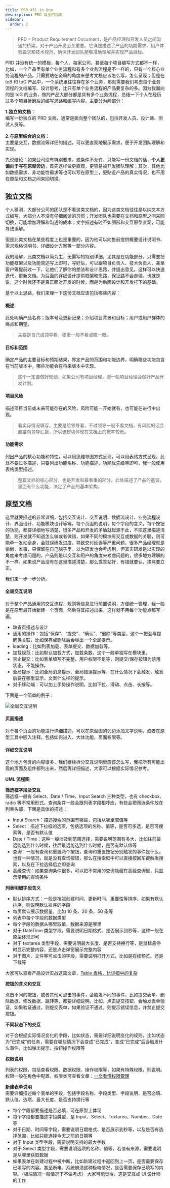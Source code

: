 ```yaml
---
title: PRD All in One
description: PRD 最全的指南
sidebar: 
  order: 2
---
```

> PRD = Product Requirement Document，是产品经理和开发人员之间沟通的桥梁，对于产品开发至关重要。它详细描述了产品的功能需求、用户体验要求和技术规范，确保开发团队能够准确理解并实现产品目标。

PRD 并没有统一的模板，每个人、每家公司、甚至每个项目编写方式都不一样，比如，一个产品里有单个业务流程和有多个业务流程是不一样的，只有一个核心业务流程的产品，只需要站在全局的角度来思考文档应该怎么写，怎么呈现；但是在 toB 和 toG 产品中，一个系统里往往存在多个业务，那就需要我们考虑每个业务流程的文档编写、设计思考，比只有单个业务流程的产品要复杂的多。因为我面向的是 toG 的业务，做的产品大部分都是具有多个业务流程，总结一下个人在经历过多个项目折磨后的编写思路和编写内容，主要分为两部分：

**1.独立的文档：**
\
编写一份独立的 PRD 文档，通常是面向整个团队的，包括开发人员、设计师、测试人员等。
\
\
**2.与原型结合的文档：**
\
主要是交互，数据流等详细的描述，可以更直观地展示需求，便于开发团队理解和实现。

先说结论：如果公司没有特别要求，或条件不允许，只能写一份文档的话，**个人更偏向于写在原型旁边**，首先这样做更直观，更容易被开发团队理解；其次，其他比如数据需求、非功能性需求等也可以写在原型上，更贴近产品的真实情况，也不用在原型和文档之间来回切换。

## 独立文档

个人猜测，大部分公司的团队是不看这类文档的，因为这类文档往往是以纯文本方式编写，大部分人不没有仔细阅读的习惯；开发团队也需要在文档和原型之间来回切换，可能增加理解和沟通的成本；文字描述有时不如图形和交互原型直观，可能导致误解。

但是此类文档在某些程度上也是重要的，因为他可以向售前提供概要设计说明书、需求规格说明书、详细设计方案等一部分内容。

我的理解，此类文档以简为主，无需写的特别详细，尤其是在功能部分，只需要把功能框架以及功能简述写上即可，写好后，可以跟项目负责人、技术负责人、甚至客户等提前过一下，让他们了解你的想法和设计思路，并提出意见。这样可以快速迭代，更新文档。为后面的详细设计提供框架和思路，保证路不会走偏。也就是说，这个时候还不是真正面对开发的时候，而是为后面设计和开发打下的基础。

基于以上思路，我们来理一下这份文档应该包括哪些内容：

#### 概述
此处明确产品名称；版本号及更新记录；介绍项目背景和目标；用户或用户群体的痛点和期望。
> 主要是自己或领导看，研发一般不看或瞄一眼。

#### 目标和范围
确定产品的主要目标和预期结果，界定产品的范围和功能边界，明确哪些功能包含在当前版本中，哪些功能会在将来版本中实现。
> 这个一定要做好规划，如果公司有项目经理，则一般项目经理会做好产品开发计划。

#### 项目风险
描述项目当前或未来可能存在的风险，风险可能一开始就有，也可能在进行中出现。
> 看实际情况填写，主要是给领导看，不过领导一般不看文档，有风险的话会直接向领导汇报，所以该模块体现在文档上的概率较低。

#### 功能需求
列出产品的核心功能和特性，可以用思维导图方式呈现，可以用表格方式呈现。此处不要过多描述，只要列出功能名称、功能描述、功能优先级等即可，我一般使用表格类型描述。
> 整篇文档的核心部分，也是开发和最看重的部分。此处描述了产品的基调，里面有什么功能，决定了产品的基本架构。

## 原型文档
这里就要描述的非常详细，包括交互设计、交互说明、数据流设计、业务流程设计、界面设计、功能模块设计等等。每个页面的说明，每个字段的含义，每个按钮的功能，都要详细地写清楚，很多产品和开发的矛盾就起源于此，不把这里描述清楚，则开发就不知道怎么做或者做错，如果不同的模块有交互或数据的关联，则可能牵一发动全身，会耽误研发进度，导致交付延误等严重问题。很多产品经理就是偷懒、省事，只保留在自己脑子里，以为研发也会考虑到，但其实研发是以实现的角度来考虑问题的，产品则是以交互和用户的角度来考虑问题的，很多地方理解的不一样。如果说产品没有在这里描述清楚，那么乖乖站好，有错就要认，挨骂要立正。

我们来一步一步分析。

#### 全局交互说明
对于整个产品通用的交互流程、规则等信息进行前置说明，方便统一管理，我一般是在原型最开始新建一个页面，然后将其描述出来，这样就不用每个功能点都写一遍。
- 缺省页描述与设计
- 通用的操作：包括“保存”、“提交”、“确认”、“删除”等类型，这个一把会与提醒类关联，比如保存或删除后会弹出一个全局提示。
- loading：比如列表加载、表单提交、数据加载等。
- 加载规范：比如默认加载方式，加载条数，这个一般单独写在模块里。
- 禁止提交：比如表单填写不完整、用户权限不足等，则提交/保存按钮为禁用状态，不能操作。
- 全局提示：比如全局消息提示、全局错误提示等，在什么情况下会触发，触发后要在哪里显示，文案什么样的提示。
- 对于移动端：可以加上手势操作说明，比如下拉、滑动、点击、长按等。

下面是一个简单的例子：

![全局交互说明](https://cdn.jsdelivr.net/gh/ayuayue/cdn/img/20210713165144.png)

#### 页面描述
对于每个页面的功能进行详细描述。可以在原型图的旁边添加文字说明，或者在原型工具中嵌入注释。包括如何进入、大体功能、页面权限等。

#### 详细交互说明

这个地方包含的内容很多，我们继续拆分交互说明里应该怎么写，我把所有可能出现的页面及组件都列出来，然后再详细描述，大家可以根据实际情况参考。

**UML 流程图**

**筛选框字段及交互**\
筛选框一般有 Select、Date / Time、Input Search 三种类型，也有 checkbox、radio 等不常用形式。查询条件一般会跟列表字段相呼应，有些会把筛选条件放在列表头部，下面是具体的描述：
- Input Search：描述搜索的范围有哪些，包括从哪里取值等
- Select：描述下拉框的选项，包括选项的名称、值等，是否可多选，是否可搜索等，是否有默认值
- Date / Time：这种一般涉及到范围选择，需要说明范围有多大，比如往前最远能选到什么时候，往后最远能选到什么时候，是否有默认值等
- 查询：一般有查询和重置两个按钮，查询和重置按钮分别触发的事件是什么。也有一种情况，就是没有查询按钮，那么在搜索框中可以直接按回车键触发搜索，以及在下拉选择后立即查询
- 高级查询：如果查询条件很多，可以把不常用的查询隐藏在高级查询里，只显示常用的查询条件

**列表明细字段含义**

- 默认排序方式：一般是按照创建时间、更新时间、重要性等排序，如果有默认排序，则说明默认排序的字段
- 每页默认展示数据量，比如 10 条、20 条、50 条等
- 列表中每个字段的数据类型
- 每个字段的数据从哪里取值，数据来源是哪里
- 对于 DateTime 类型字段，需要说明日期格式、是否展示到秒等，这种一般在原型体现即可
- 对于 textarea 类型字段，需要说明最大长度、是否支持换行等，是鼠标悬停时显示完整内容，还是点击弹窗展示完整内容
- 对于图片、文件等可点击的字段，需要说明打开方式，比如是在线预览、还是下载等

大家可以查看产品设计实战这篇文章，[Table 表格，比详细中的复杂](/产品设计实战/table表格比想象中的复杂)

**按钮的含义和交互**

点击不同的按钮，或者其他可点击的事件，会触发不同的事件，比如提交表单、删除数据、修改数据、跳转等，都要详细说明。比如，点击提交按钮，会触发表单验证，如果验证通过，则提交表单，如果验证不通过，则提示错误信息，并禁止提交按钮。

**不同状态下的交互**

对于会根据实际情况变化的字段，比如状态，需要详细说明变化的规则，比如状态为“已完成”的任务，需要在哪些情况下会变成“已完成”，变成“已完成”后会触发什么事件，比如弹出提示、按钮操作权限等

**权限说明**

列表的权限，包括查看权限、数据权限、操作权限等，如果有特殊权限，则说明。权限一般在角色中配置。权限类可查看文章：[一文看懂权限管理](/产品设计实战/b端用户角色权限设计)

**新建表单说明**\
需要详细描述每个表单的字段，包括字段名称、字段类型、字段说明、是否必填、默认值、选项、最大长度、是否支持换行等
- 每个字段都要描述是否必填，可在原型上体现
- 每个字段都要描述字段类型，是 Input、Select、Textarea、Number、Date 等
- 对于日期、时间等字段，需要说明日期格式、是否展示到秒等，以及是否有选择范围，比如只能选择今天之前的日期等
- 对于 Input 类型字段，需要说明支持的最大字数
- 对于 Select 类型字段，需要说明选项的名称、值等，若值有来源，需要说明是从哪里获取数据
- 如果表单在新建过程中被中断，比如新建过程中返回到上一页，是否需要保存已填写的内容。甚至断电、系统崩溃这种极端情况，是否需要保存已填写的内容。（极端情况一般情况下不做考虑）
大家可能觉得，这是交互或 UI 设计师的工作